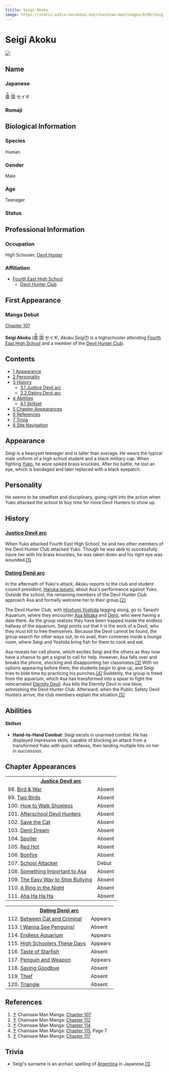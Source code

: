 ```yaml
---
titile: Seigi Akoku
image: https://static.wikia.nocookie.net/chainsaw-man/images/0/06/Seigi_Akoku.png
---
```


# Seigi Akoku

[![](https://static.wikia.nocookie.net/chainsaw-man/images/0/06/Seigi_Akoku.png/revision/latest/scale-to-width-down/350?cb=20230425034527)](https://static.wikia.nocookie.net/chainsaw-man/images/0/06/Seigi_Akoku.png/revision/latest?cb=20230425034527)

## Name

### Japanese

<ruby lang="ja"><rb>亜</rb><rp> (</rp><rt>あ</rt><rp>) </rp></ruby> <ruby lang="ja"><rb>国</rb><rp> (</rp><rt>こく</rt><rp>) </rp></ruby> セイギ

### Romaji

## Biological Information

### Species

Human

### Gender

Male

### Age

Teenager

### Status

## Professional Information

### Occupation

High Schooler, [Devil Hunter](/wiki/Devil_Hunter "Devil Hunter")

### Affiliation

-   [Fourth East High School](/wiki/Fourth_East_High_School "Fourth East High School")
    -   [Devil Hunter Club](/wiki/Devil_Hunter_Club "Devil Hunter Club")

## First Appearance

### Manga Debut

[Chapter 107](/wiki/Chapter_107 "Chapter 107")

**Seigi Akoku** (<ruby lang="ja"><rb>亜</rb><rp> (</rp><rt>あ</rt><rp>) </rp></ruby> <ruby lang="ja"><rb>国</rb><rp> (</rp><rt>こく</rt><rp>) </rp></ruby> セイギ, _Akoku Seigi_[?](http://en.wikipedia.org/wiki/Help:Installing_Japanese_character_sets "wikipedia:Help:Installing Japanese character sets")) is a highschooler attending [Fourth East High School](/wiki/Fourth_East_High_School "Fourth East High School") and a member of the [Devil Hunter Club](/wiki/Devil_Hunter_Club "Devil Hunter Club").

## Contents

-   [1 Appearance](#Appearance)
-   [2 Personality](#Personality)
-   [3 History](#History)
    -   [3.1 Justice Devil arc](#Justice_Devil_arc)
    -   [3.2 Dating Denji arc](#Dating_Denji_arc)
-   [4 Abilities](#Abilities)
    -   [4.1 Skillset](#Skillset)
-   [5 Chapter Appearances](#Chapter_Appearances)
-   [6 References](#References)
-   [7 Trivia](#Trivia)
-   [8 Site Navigation](#Site_Navigation)

## Appearance

Seigi is a heavyset teenager and is taller than average. He wears the typical male uniform of a high school student and a black military cap. When fighting [Yuko](/wiki/Yuko "Yuko"), he wore spiked brass knuckles. After his battle, he lost an eye, which is bandaged and later replaced with a black eyepatch.

## Personality

He seems to be steadfast and disciplinary, going right into the action when Yuko attacked the school to buy time for more Devil Hunters to show up.

## History

### [Justice Devil arc](/wiki/Justice_Devil_arc "Justice Devil arc")

When Yuko attacked Fourth East High School, he and two other members of the Devil Hunter Club attacked Yuko. Though he was able to successfully injure her with his brass knuckles, he was taken down and his right eye was wounded.[\[1\]](#cite_note-Ch107-1)

### [Dating Denji arc](/wiki/Dating_Denji_arc "Dating Denji arc")

In the aftermath of Yuko's attack, Akoku reports to the club and student council president, [Haruka Iseumi](/wiki/Haruka_Iseumi "Haruka Iseumi"), about Asa's performance against Yuko. Outside the school, the remaining members of the Devil Hunter Club approach Asa and formally welcome her to their group.[\[2\]](#cite_note-Ch112-2)

The Devil Hunter Club, with [Hirofumi Yoshida](/wiki/Hirofumi_Yoshida "Hirofumi Yoshida") tagging along, go to Tanashi Aquarium, where they encounter [Asa Mitaka](/wiki/Asa_Mitaka "Asa Mitaka") and [Denji](/wiki/Denji "Denji"), who were having a date there. As the group realizes they have been trapped inside the endless hallway of the aquarium, Seigi points out that it is the work of a Devil, who they must kill to free themselves. Because the Devil cannot be found, the group search for other ways out, to no avail, then convenes inside a lounge room, where Seigi and Yoshida bring fish for them to cook and eat.

Asa reveals her cell phone, which excites Seigi and the others as they now have a chance to get a signal to call for help. However, Asa falls over and breaks the phone, shocking and disappointing her classmates.[\[3\]](#cite_note-Ch114-3) With no options appearing before them, the students begin to give up, and Seigi tries to bide time by practicing his punches.[\[4\]](#cite_note-Ch115Pg7-4) Suddenly, the group is freed from the aquarium, which Asa has transformed into a spear to fight the reincarnated [Eternity Devil](/wiki/Eternity_Devil "Eternity Devil"). Asa kills the Eternity Devil in one blow, astonishing the Devil Hunter Club. Afterward, when the Public Safety Devil Hunters arrive, the club members explain the situation.[\[5\]](#cite_note-Ch117-5)

## Abilities

#### Skillset

-   **Hand-to-Hand Combat**: Seigi excels in unarmed combat. He has displayed impressive skills, capable of blocking an attack from a transformed Yuko with quick reflexes, then landing multiple hits on her in succession.

## Chapter Appearances

<table><tbody><tr><th colspan="2"><center><a href="/wiki/Justice_Devil_arc" title="Justice Devil arc"><span>Justice Devil arc</span></a></center></th></tr><tr><td>98. <a href="/wiki/Chapter_98" title="Chapter 98">Bird &amp; War</a></td><td><span>Absent</span></td></tr><tr><td>99. <a href="/wiki/Chapter_99" title="Chapter 99">Two Birds</a></td><td><span>Absent</span></td></tr><tr><td>100. <a href="/wiki/Chapter_100" title="Chapter 100">How to Walk Shoeless</a></td><td><span>Absent</span></td></tr><tr><td>101. <a href="/wiki/Chapter_101" title="Chapter 101">Afterschool Devil Hunters</a></td><td><span>Absent</span></td></tr><tr><td>102. <a href="/wiki/Chapter_102" title="Chapter 102">Save the Cat</a></td><td><span>Absent</span></td></tr><tr><td>103. <a href="/wiki/Chapter_103" title="Chapter 103">Denji Dream</a></td><td><span>Absent</span></td></tr><tr><td>104. <a href="/wiki/Chapter_104" title="Chapter 104">Spoiler</a></td><td><span>Absent</span></td></tr><tr><td>105. <a href="/wiki/Chapter_105" title="Chapter 105">Red Hot</a></td><td><span>Absent</span></td></tr><tr><td>106. <a href="/wiki/Chapter_106" title="Chapter 106">Bonfire</a></td><td><span>Absent</span></td></tr><tr><td>107. <a href="/wiki/Chapter_107" title="Chapter 107">School Attacker</a></td><td><span>Debut</span></td></tr><tr><td>108. <a href="/wiki/Chapter_108" title="Chapter 108">Something Important to Asa</a></td><td><span>Absent</span></td></tr><tr><td>109. <a href="/wiki/Chapter_109" title="Chapter 109">The Easy Way to Stop Bullying</a></td><td><span>Absent</span></td></tr><tr><td>110. <a href="/wiki/Chapter_110" title="Chapter 110">A Ring in the Night</a></td><td><span>Absent</span></td></tr><tr><td>111. <a href="/wiki/Chapter_111" title="Chapter 111">Aha Ha Ha Ha</a></td><td><span>Absent</span></td></tr></tbody></table>

<table><tbody><tr><th colspan="2"><center><a href="/wiki/Dating_Denji_arc" title="Dating Denji arc"><span>Dating Denji arc</span></a></center></th></tr><tr><td>112. <a href="/wiki/Chapter_112" title="Chapter 112">Between Cat and Criminal</a></td><td><span>Appears</span></td></tr><tr><td>113. <a href="/wiki/Chapter_113" title="Chapter 113">I Wanna See Penguins!</a></td><td><span>Absent</span></td></tr><tr><td>114. <a href="/wiki/Chapter_114" title="Chapter 114">Endless Aquarium</a></td><td><span>Appears</span></td></tr><tr><td>115. <a href="/wiki/Chapter_115" title="Chapter 115">High Schoolers These Days</a></td><td><span>Appears</span></td></tr><tr><td>116. <a href="/wiki/Chapter_116" title="Chapter 116">Taste of Starfish</a></td><td><span>Absent</span></td></tr><tr><td>117. <a href="/wiki/Chapter_117" title="Chapter 117">Penguin and Weapon</a></td><td><span>Appears</span></td></tr><tr><td>118. <a href="/wiki/Chapter_118" title="Chapter 118">Saying Goodbye</a></td><td><span>Absent</span></td></tr><tr><td>119. <a href="/wiki/Chapter_119" title="Chapter 119">Thief</a></td><td><span>Absent</span></td></tr><tr><td>120. <a href="/wiki/Chapter_120" title="Chapter 120">Triangle</a></td><td><span>Absent</span></td></tr></tbody></table>

## References

1.  [↑](#cite_ref-Ch107_1-0) Chainsaw Man Manga: [Chapter 107](/wiki/Chapter_107 "Chapter 107")
2.  [↑](#cite_ref-Ch112_2-0) Chainsaw Man Manga: [Chapter 112](/wiki/Chapter_112 "Chapter 112")
3.  [↑](#cite_ref-Ch114_3-0) Chainsaw Man Manga: [Chapter 114](/wiki/Chapter_114 "Chapter 114")
4.  [↑](#cite_ref-Ch115Pg7_4-0) Chainsaw Man Manga: [Chapter 115](/wiki/Chapter_115 "Chapter 115"), Page 7
5.  [↑](#cite_ref-Ch117_5-0) Chainsaw Man Manga: [Chapter 117](/wiki/Chapter_117 "Chapter 117")

## Trivia

-   Seigi's surname is an archaic spelling of [Argentina](https://en.wikipedia.org/wiki/Argentina) in Japanese.[\[1\]](https://en.wikipedia.org/wiki/Argentina)